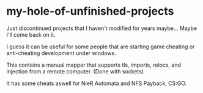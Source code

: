 # my-hole-of-unfinished-projects
Just discontinued projects that I haven't modified for years maybe... Maybe I'll come back on it.


I guess it can be useful for some people that are starting game cheating or anti-cheating development under windows.

This contains a manual mapper that supports tls, imports, relocs, and injection from a remote computer. (Done with sockets)

It has some cheats aswell for NieR Automata and NFS Payback, CS:GO.

